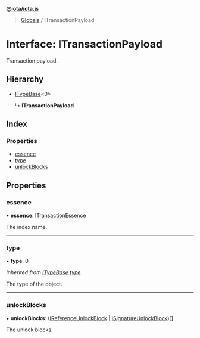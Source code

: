 **[@iota/iota.js](../README.md)**

> [Globals](../README.md) / ITransactionPayload

# Interface: ITransactionPayload

Transaction payload.

## Hierarchy

* [ITypeBase](itypebase.md)<0\>

  ↳ **ITransactionPayload**

## Index

### Properties

* [essence](itransactionpayload.md#essence)
* [type](itransactionpayload.md#type)
* [unlockBlocks](itransactionpayload.md#unlockblocks)

## Properties

### essence

•  **essence**: [ITransactionEssence](itransactionessence.md)

The index name.

___

### type

•  **type**: 0

*Inherited from [ITypeBase](itypebase.md).[type](itypebase.md#type)*

The type of the object.

___

### unlockBlocks

•  **unlockBlocks**: ([IReferenceUnlockBlock](ireferenceunlockblock.md) \| [ISignatureUnlockBlock](isignatureunlockblock.md))[]

The unlock blocks.
